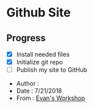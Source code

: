 # Github Site

## Progress
- [x] Install needed files
- [x] Initialize git repo
- [ ] Publish my site to GitHub

- Author : <Zachary Russell>
- Date : 7/21/2018
- From : [Evan's Workshop](https://github.com/Ebonsignori/Ebonsignori.github.io)